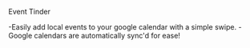 Event Tinder

-Easily add local events to your google calendar with a simple swipe.
-Google calendars are automatically sync'd for ease!

